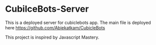 # CubilceBots-Server
This is a deployed server for cubiclebots app. The main file is deployed here https://github.com/Abiekatkam/CubicleBots

This project is inspired by Javascript Mastery.
